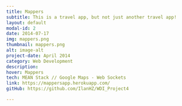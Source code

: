 ```yaml
---
title: Mappers
subtitle: This is a travel app, but not just another travel app!
layout: default
modal-id: 2
date: 2014-07-17
img: mappers.png
thumbnail: mappers.png
alt: image-alt
project-date: April 2014
category: Web Development
description: 
hover: Mappers
tech: MEAN Stack // Google Maps - Web Sockets
link: https://mappersapp.herokuapp.com/
gitHub: https://github.com/IlanHZ/WDI_Project4

---
```

